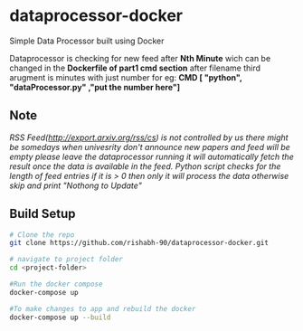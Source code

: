 # dataprocessor-docker
Simple Data Processor built using Docker

Dataprocessor is checking for new feed after **Nth Minute** wich can be changed in the **Dockerfile of part1 cmd section** after filename third arugment is minutes with just number for eg: **CMD [ "python", "dataProcessor.py" ,"put the number here"]**

## Note
*_RSS Feed(http://export.arxiv.org/rss/cs) is not controlled by us there might be somedays when univesrity don't announce new papers and feed will be empty please leave the dataprocessor running it will automatically fetch the result once the data is available in the feed. Python script checks for the length of feed entries if it is > 0 then only it will process the data otherwise skip and print "Nothong to Update"_*

## Build Setup

``` bash
# Clone the repo
git clone https://github.com/rishabh-90/dataprocessor-docker.git

# navigate to project folder
cd <project-folder>

#Run the docker compose
docker-compose up

#To make changes to app and rebuild the docker
docker-compose up --build

